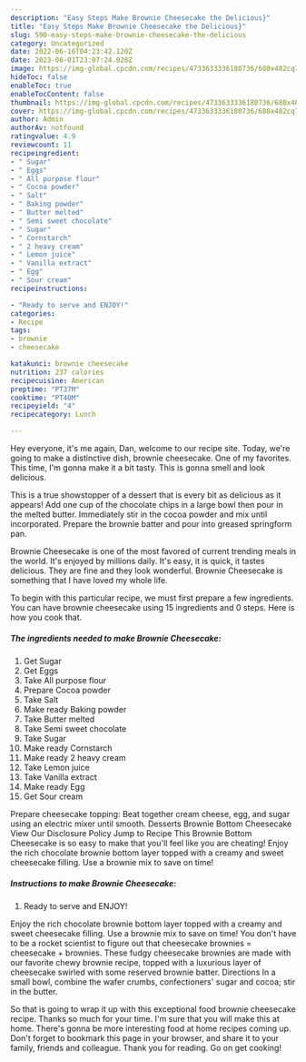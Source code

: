 ```yaml
---
description: "Easy Steps Make Brownie Cheesecake the Delicious}"
title: "Easy Steps Make Brownie Cheesecake the Delicious}"
slug: 590-easy-steps-make-brownie-cheesecake-the-delicious
category: Uncategorized
date: 2022-06-16T04:23:42.120Z
date: 2023-06-01T23:07:24.028Z
image: https://img-global.cpcdn.com/recipes/4733633336180736/680x482cq70/brownie-cheesecake-recipe-main-photo.jpg
hideToc: false
enableToc: true
enableTocContent: false
thumbnail: https://img-global.cpcdn.com/recipes/4733633336180736/680x482cq70/brownie-cheesecake-recipe-main-photo.jpg
cover: https://img-global.cpcdn.com/recipes/4733633336180736/680x482cq70/brownie-cheesecake-recipe-main-photo.jpg
author: Admin
authorAv: notfound
ratingvalue: 4.9
reviewcount: 11
recipeingredient:
- " Sugar"
- " Eggs"
- " All purpose flour"
- " Cocoa powder"
- " Salt"
- " Baking powder"
- " Butter melted"
- " Semi sweet chocolate"
- " Sugar"
- " Cornstarch"
- " 2 heavy cream"
- " Lemon juice"
- " Vanilla extract"
- " Egg"
- " Sour cream"
recipeinstructions:

- "Ready to serve and ENJOY!"
categories:
- Recipe
tags:
- brownie
- cheesecake

katakunci: brownie cheesecake 
nutrition: 237 calories
recipecuisine: American
preptime: "PT37M"
cooktime: "PT40M"
recipeyield: "4"
recipecategory: Lunch

---
```



Hey everyone, it's me again, Dan, welcome to our recipe site. Today, we're going to make a distinctive dish, brownie cheesecake. One of my favorites. This time, I'm gonna make it a bit tasty. This is gonna smell and look delicious.

This is a true showstopper of a dessert that is every bit as delicious as it appears! Add one cup of the chocolate chips in a large bowl then pour in the melted butter. Immediately stir in the cocoa powder and mix until incorporated. Prepare the brownie batter and pour into greased springform pan.

Brownie Cheesecake is one of the most favored of current trending meals in the world. It's enjoyed by millions daily. It's easy, it is quick, it tastes delicious. They are fine and they look wonderful. Brownie Cheesecake is something that I have loved my whole life.


To begin with this particular recipe, we must first prepare a few ingredients. You can have brownie cheesecake using 15 ingredients and 0 steps. Here is how you cook that.

<!--inarticleads1-->

##### The ingredients needed to make Brownie Cheesecake:

1. Get  Sugar
1. Get  Eggs
1. Take  All purpose flour
1. Prepare  Cocoa powder
1. Take  Salt
1. Make ready  Baking powder
1. Take  Butter melted
1. Take  Semi sweet chocolate
1. Take  Sugar
1. Make ready  Cornstarch
1. Make ready  2 heavy cream
1. Take  Lemon juice
1. Take  Vanilla extract
1. Make ready  Egg
1. Get  Sour cream


Prepare cheesecake topping: Beat together cream cheese, egg, and sugar using an electric mixer until smooth. Desserts Brownie Bottom Cheesecake View Our Disclosure Policy Jump to Recipe This Brownie Bottom Cheesecake is so easy to make that you&#39;ll feel like you are cheating! Enjoy the rich chocolate brownie bottom layer topped with a creamy and sweet cheesecake filling. Use a brownie mix to save on time! 

<!--inarticleads2-->

##### Instructions to make Brownie Cheesecake:


1. Ready to serve and ENJOY!

Enjoy the rich chocolate brownie bottom layer topped with a creamy and sweet cheesecake filling. Use a brownie mix to save on time! You don&#39;t have to be a rocket scientist to figure out that cheesecake brownies = cheesecake + brownies. These fudgy cheesecake brownies are made with our favorite chewy brownie recipe, topped with a luxurious layer of cheesecake swirled with some reserved brownie batter. Directions In a small bowl, combine the wafer crumbs, confectioners&#39; sugar and cocoa; stir in the butter. 

So that is going to wrap it up with this exceptional food brownie cheesecake recipe. Thanks so much for your time. I'm sure that you will make this at home. There's gonna be more interesting food at home recipes coming up. Don't forget to bookmark this page in your browser, and share it to your family, friends and colleague. Thank you for reading. Go on get cooking!
